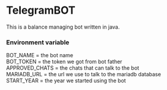 # TelegramBOT
This is a balance managing bot written in java.

### Environment variable
BOT_NAME = the bot name\
BOT_TOKEN = the token we got from bot father\
APPROVED_CHATS = the chats that can talk to the bot\
MARIADB_URL = the url we use to talk to the mariadb database\
START_YEAR = the year we started using the bot  
